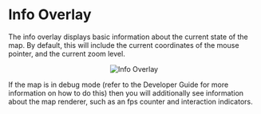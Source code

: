 # Info Overlay

The info overlay displays basic information about the current state of
the map. By default, this will include the current coordinates of the
mouse pointer, and the current zoom level.

<div style="text-align: center">

<img src="../ext/docs/CoreMapView/src/au/gov/asd/tac/constellation/views/mapview/resources/MapOverlayInfo.png" alt="Info
Overlay" />

</div>

If the map is in debug mode (refer to the Developer Guide for more
information on how to do this) then you will additionally see
information about the map renderer, such as an fps counter and
interaction indicators.
